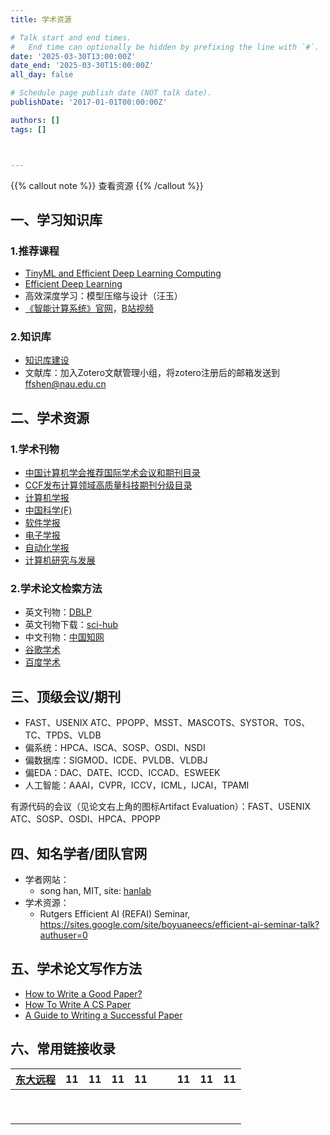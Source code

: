 ```yaml
---
title: 学术资源

# Talk start and end times.
#   End time can optionally be hidden by prefixing the line with `#`.
date: '2025-03-30T13:00:00Z'
date_end: '2025-03-30T15:00:00Z'
all_day: false

# Schedule page publish date (NOT talk date).
publishDate: '2017-01-01T00:00:00Z'

authors: []
tags: []



---
```


{{% callout note %}}
查看资源
{{% /callout %}}

## 一、学习知识库

### 1.推荐课程
- [TinyML and Efficient Deep Learning Computing](https://hanlab.mit.edu/courses/2023-fall-65940)
- [Efficient Deep Learning](https://efficientdlbook.com/)
- 高效深度学习：模型压缩与设计（汪玉）
- [《智能计算系统》官网](http://novel.ict.ac.cn/aics)，[B站视频](https://space.bilibili.com/494117284)

### 2.知识库
- [知识库建设](#)
- 文献库：加入Zotero文献管理小组，将zotero注册后的邮箱发送到 ffshen@nau.edu.cn

## 二、学术资源
### 1.学术刊物

- [中国计算机学会推荐国际学术会议和期刊目录](https://www.ccf.org.cn/Academic_Evaluation/By_category/)
- [CCF发布计算领域高质量科技期刊分级目录](https://www.ccf.org.cn/Academic_Evaluation/By_category/)
- [计算机学报](http://cjc.ict.ac.cn/)
- [中国科学(F)](https://www.scichina.com/)
- [软件学报](http://www.jos.org.cn/jos/ch/index.aspx)
- [电子学报](http://www.ejournal.org.cn/)
- [自动化学报](http://www.aas.net.cn/)
- [计算机研究与发展](https://crad.ict.ac.cn/CN/1000-1239/home.shtml)

### 2.学术论文检索方法

- 英文刊物：[DBLP](https://dblp.uni-trier.de/ )
- 英文刊物下载：[sci-hub](https://www.sci-hub.ren/)
- 中文刊物：[中国知网](https://www.cnki.net/)
- [谷歌学术](http://scholar.google.com/)
- [百度学术](https://xueshu.baidu.com/)

## 三、顶级会议/期刊

- FAST、USENIX ATC、PPOPP、MSST、MASCOTS、SYSTOR、TOS、TC、TPDS、VLDB
- 偏系统：HPCA、ISCA、SOSP、OSDI、NSDI
- 偏数据库：SIGMOD、ICDE、PVLDB、VLDBJ
- 偏EDA：DAC、DATE、ICCD、ICCAD、ESWEEK
- 人工智能：AAAI，CVPR，ICCV，ICML，IJCAI，TPAMI

有源代码的会议（见论文右上角的图标Artifact Evaluation）：FAST、USENIX ATC、SOSP、OSDI、HPCA、PPOPP

## 四、知名学者/团队官网
- 学者网站：
  - song han, MIT, site: [hanlab](https://hanlab.mit.edu/)
- 学术资源：
  - Rutgers Efficient AI (REFAI) Seminar, https://sites.google.com/site/boyuaneecs/efficient-ai-seminar-talk?authuser=0

## 五、学术论文写作方法
- [How to Write a Good Paper?](https://www.cse.iitb.ac.in/~uday/soft-copies/writing-a-good-paper.pdf)
- [How To Write A CS Paper](https://www.cs.purdue.edu/homes/ninghui/courses/591RS2_16/slides/HowToWriteACSPaper.pdf)
- [A Guide to Writing a Successful Paper](https://www.owlnet.rice.edu/~cainproj/courses/comp482/comp482PaperGuide_F07.pdf)

## 六、常用链接收录
| [东大远程](http://www.lib.seu.edu.cn/list.php?fid=122) | 11 | 11 | 11 | 11 |   |   | 11 | 11 | 11 |
|--------------------------------------------|----|----|----|----|---|---|----|----|----|
|                                            |    |    |    |    |   |   |    |    |    |
|                                            |    |    |    |    |   |   |    |    |    |
|                                            |    |    |    |    |   |   |    |    |    |
|                                            |    |    |    |    |   |   |    |    |    |
|                                            |    |    |    |    |   |   |    |    |    |
|                                            |    |    |    |    |   |   |    |    |    |
|                                            |    |    |    |    |   |   |    |    |    |
|                                            |    |    |    |    |   |   |    |    |    |
|                                            |    |    |    |    |   |   |    |    |    |
